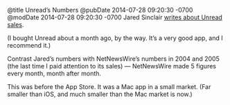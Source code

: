 @title Unread’s Numbers
@pubDate 2014-07-28 09:20:30 -0700
@modDate 2014-07-28 09:20:30 -0700
Jared Sinclair <a href="http://blog.jaredsinclair.com/post/93118460565/a-candid-look-at-unreads-first-year">writes about Unread sales</a>.

(I bought Unread about a month ago, by the way. It’s a very good app, and I recommend it.)

Contrast Jared’s numbers with NetNewsWire’s numbers in 2004 and 2005 (the last time I paid attention to its sales) — NetNewsWire made 5 figures every month, month after month.

This was before the App Store. It was a Mac app in a small market. (Far smaller than iOS, and much smaller than the Mac market is now.)
